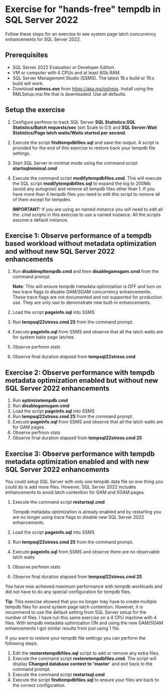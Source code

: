 # Exercise for "hands-free" tempdb in SQL Server 2022

Follow these steps for an exercise to see system page latch concurrency enhancements for SQL Server 2022.

## Prerequisites

- SQL Server 2022 Evaluation or Developer Edition
- VM or computer with 4 CPUs and at least 8Gb RAM.
- SQL Server Management Studio (SSMS). The latest 18.x build or 19.x build will work.
- Download **ostress.exe** from https://aka.ms/ostress. Install using the RMLSetup.msi file that is downloaded. Use all defaults.

## Setup the exercise

1. Configure perfmon to track SQL Server **SQL Statistics:SQL Statistics/Batch requests/sec** (set Scale to 0.1) and **SQL Server:Wait Statistics/Page latch waits/Waits started per second**.
1. Execute the script **findtempdbfiles.sql** and save the output. A script is provided for the end of this exercise to restore back your tempdb file settings.
1. Start SQL Server in minimal mode using the command script **startsqlminimal.cmd**
1. Execute the command script **modifytempdbfiles.cmd**. This will execute the SQL script **modifytempdbfiles.sql** to expand the log to 200Mb (avoid any autogrow) and remove all tempdb files other than 1. If you have more than 4 tempdb files you need to edit this script to remove all of them except for tempdev.

    **IMPORTANT:** If you are using an named instance you will need to edit all the .cmd scripts in this exercise to use a named instance. All the scripts assume a default instance.

## Exercise 1: Observe performance of a tempdb based workload without metadata optimization and without new SQL Server 2022 enhancements

1. Run **disableopttempdb.cmd** and then **disablegamsgam.cmd** from the command prompt.

    **Note**: This will ensure tempdb metadata optimization is OFF and turn on two trace flags to disable GAM/SGAM concurrency enhancements. These trace flags are not documented and not supported for production use. They are only use to demonstrate new built-in enhancements.

1. Load the script **pageinfo.sql** into SSMS
1. Run **tempsql22stress.cmd 25** from the command prompt.
1. Execute **pageinfo.sql** from SSMS and observe that all the latch waits are for system table page latches
1. Observe perfmon stats
1. Observe final duration elapsed from **tempsql22stress.cmd**

## Exercise 2: Observe performance with tempdb metadata optimization enabled but without new SQL Server 2022 enhancements

1. Run **optimizetempdb.cmd**
1. Run **disablegamsgam.cmd**
1. Load the script **pageinfo.sql** into SSMS
1. Run **tempsql22stress.cmd 25** from the command prompt.
1. Execute **pageinfo.sql** from SSMS and observe that all the latch waits are for GAM pages.
1. Observe perfmon stats
1. Observe final duration elapsed from **tempsql22stress.cmd 25**

## Exercise 3: Observe performance with tempdb metadata optimization enabled and with new SQL Server 2022 enhancements

You could setup SQL Server with only one tempdb data file so one thing you could do is add more files. However, SQL Server 2022 includes enhancements to avoid latch contention for GAM and SGAM pages.

1. Execute the command script **restartsql.cmd**

    Tempdb metadata optimization is already enabled and by restarting you are no longer using trace flags to disable new SQL Server 2022 enhancements.

1. Load the script **pageinfo.sql** into SSMS
1. Run **tempsql22stress.cmd 25** from the command prompt.
1. Execute **pageinfo.sql** from SSMS and observe there are no observable latch waits
1. Observe perfmon stats
1. Observe final duration elapsed from **tempsql22stress.cmd 25**

You have now achieved maximum performance with tempdb workloads and did not have to do any special configuration for tempdb files. 

**Tip**: This exercise showed that you no longer may have to create multiple tempdb files for avoid system page latch contention. However, it is recommend to use the default setting from SQL Server setup for the number of files. I have run this same exercise on a 4 CPU machine with 4 files. With tempdb metadata optimization ON and using the new GAM/SGAM enhancements I got similar results from just using 1 file.

If you want to restore your tempdb file settings you can perform the following steps:

1. Edit the **restoretempdbfiles.sql** script to add or remove any extra files.
1. Execute the command script **restoretempdbfiles.cmd**. The script will display **Changed database context to 'master**' and exit back to the command prompt.
1. Execute the command script **restartsql.cmd**
1. Execute the script **findtempdbfiles.sql** to ensure your files are back to the correct configuration.